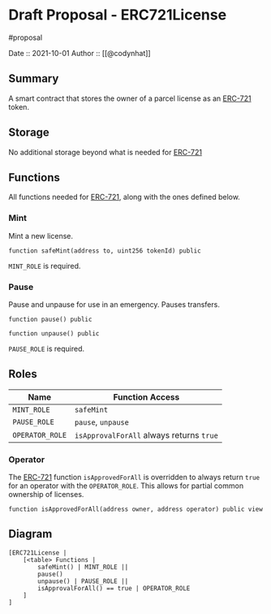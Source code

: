 # Draft Proposal - ERC721License
#proposal

Date :: 2021-10-01
Author :: [[@codynhat]]

## Summary
A smart contract that stores the owner of a parcel license as an [ERC-721][1] token.

## Storage
No additional storage beyond what is needed for [ERC-721][1]

## Functions
All functions needed for [ERC-721][1], along with the ones defined below.

### Mint
Mint a new license.
```
function safeMint(address to, uint256 tokenId) public
```

`MINT_ROLE` is required.

### Pause
Pause and unpause for use in an emergency. Pauses transfers.

```
function pause() public
```

```
function unpause() public
```

`PAUSE_ROLE` is required.

## Roles
| Name            | Function Access                          |
| --------------- | ---------------------------------------- |
| `MINT_ROLE`     | `safeMint`                               |
| `PAUSE_ROLE`    | `pause`, `unpause`                       |
| `OPERATOR_ROLE` | `isApprovalForAll` always returns `true` |                |                                          |

### Operator
The [ERC-721][1] function `isApprovedForAll` is overridden to always return `true` for an operator with the `OPERATOR_ROLE`. This allows for partial common ownership of licenses. 

```
function isApprovedForAll(address owner, address operator) public view
```

## Diagram
```nomnoml
[ERC721License | 
	[<table> Functions |
		safeMint() | MINT_ROLE || 
		pause() 
		unpause() | PAUSE_ROLE || 
    	isApprovalForAll() == true | OPERATOR_ROLE
	]
]
```

[1]: https://eips.ethereum.org/EIPS/eip-721